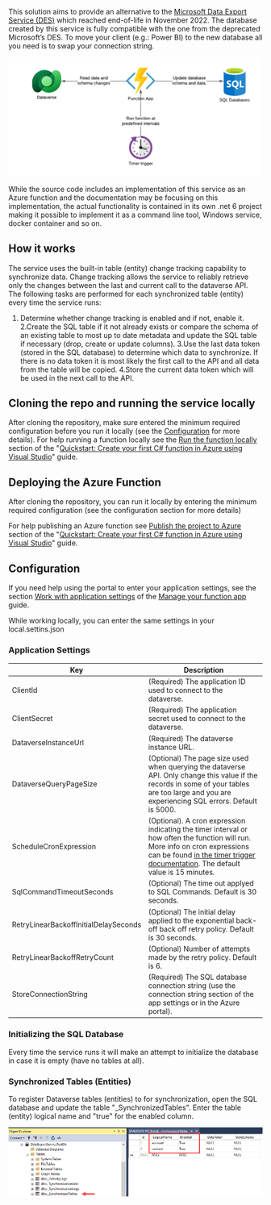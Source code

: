 This solution aims to provide an alternative to the [Microsoft Data Export Service (DES)][1] which reached end-of-life in November 2022.
The database created by this service is fully compatible with the one from the deprecated Microsoft’s DES. To move your client (e.g.: Power BI) to the new database all you need is to swap your connection string.

![basic function app implementation](https://github.com/emerbrito/dataverse-data-export-service/blob/main/images/basic-functionapp-diagram.png)

While the source code includes an implementation of this service as an Azure function and the documentation may be focusing on this implementation, the actual functionality is contained in its own .net 6 project making it possible to implement it as a command line tool, Windows service, docker container and so on.

## How it works

The service uses the built-in table (entity) change tracking capability to synchronize data. Change tracking allows the service to reliably retrieve only the changes between the last and current call to the dataverse API.
The following tasks are performed for each synchronized table (entity) every time the service runs:

1. Determine whether change tracking is enabled and if not, enable it.
2.Create the SQL table if it not already exists or compare the schema of an existing table to most up to date metadata and update the SQL table if necessary (drop, create or update columns).
3.Use the last data token (stored in the SQL database) to determine which data to synchronize. If there is no data token it is most likely the first call to the API and all data from the table will be copied.
4.Store the current data token which will be used in the next call to the API.

## Cloning the repo and running the service locally

After cloning the repository, make sure entered the minimum required configuration before you run it locally (see the [Configuration](#configuration) for more details).
For help running a function locally see the [Run the function locally][3] section of the "[Quickstart: Create your first C# function in Azure using Visual Studio][2]" guide.

## Deploying the Azure Function

After cloning the repository, you can run it locally by entering the minimum required configuration (see the configuration section for more details) 

For help publishing an Azure function see [Publish the project to Azure][4] section of the "[Quickstart: Create your first C# function in Azure using Visual Studio][2]" guide.

## Configuration

If you need help using the portal to enter your application settings, see the section [Work with application settings][5] of the [Manage your function app][5] guide.

While working locally, you can enter the same settings in your local.settins.json

### Application Settings

| Key  | Description  |
| ---- | ------------ |
| ClientId | (Required) The application ID used to connect to the dataverse. |
| ClientSecret | (Required) The application secret used to connect to the dataverse. |
| DataverseInstanceUrl | (Required) The dataverse instance URL.
| DataverseQueryPageSize | (Optional) The page size used when querying the dataverse API. Only change this value if the records in some of your tables are too large and you are experiencing SQL errors. Default is 5000. |
| ScheduleCronExpression | (Optional). A cron expression indicating the timer interval or how often the function will run. More info on cron expressions can be found [in the timer trigger documentation][2]. The default value is 15 minutes. |
| SqlCommandTimeoutSeconds | (Optional) The time out applyed to SQL Commands. Default is 30 seconds. |
| RetryLinearBackoffInitialDelaySeconds | (Optional) The initial delay applied to the exponential back-off back off retry policy. Default is 30 seconds. |
| RetryLinearBackoffRetryCount | (Optional) Number of attempts made by the retry policy. Default is 6.
| StoreConnectionString | (Required) The SQL database connection string (use the connection string section of the app settings or in the Azure portal). |

### Initializing the SQL Database

Every time the service runs it will make an attempt to initialize the database in case it is empty (have no tables at all).

### Synchronized Tables (Entities)

To register Dataverse tables (entities) to for synchronization, open the SQL database and update the table "_SynchronizedTables".
Enter the table (entity) logical name and "true" for the enabled column.

![adding new tables for synchronization](https://github.com/emerbrito/dataverse-data-export-service/blob/main/images/add-new-tables.jpg)

[1]: https://learn.microsoft.com/en-us/power-apps/developer/data-platform/data-export-service
[2]: https://learn.microsoft.com/en-us/azure/azure-functions/functions-create-your-first-function-visual-studio
[3]: https://learn.microsoft.com/en-us/azure/azure-functions/functions-create-your-first-function-visual-studio?tabs=in-process#run-the-function-locally
[4]: https://learn.microsoft.com/en-us/azure/azure-functions/functions-create-your-first-function-visual-studio?tabs=in-process#publish-the-project-to-azure
[5]: https://learn.microsoft.com/en-us/azure/azure-functions/functions-how-to-use-azure-function-app-settings?tabs=portal#settings

